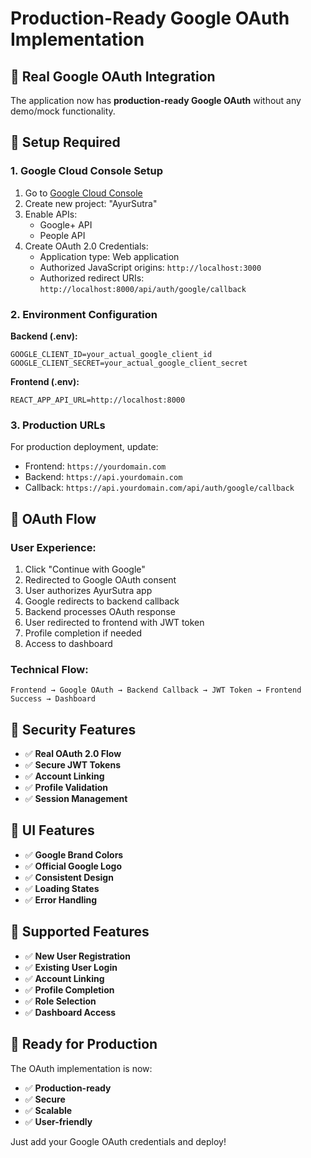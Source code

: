 # Production-Ready Google OAuth Implementation

## 🚀 Real Google OAuth Integration

The application now has **production-ready Google OAuth** without any demo/mock functionality.

## 🔧 Setup Required

### 1. **Google Cloud Console Setup**
1. Go to [Google Cloud Console](https://console.cloud.google.com/)
2. Create new project: "AyurSutra"
3. Enable APIs:
   - Google+ API
   - People API
4. Create OAuth 2.0 Credentials:
   - Application type: Web application
   - Authorized JavaScript origins: `http://localhost:3000`
   - Authorized redirect URIs: `http://localhost:8000/api/auth/google/callback`

### 2. **Environment Configuration**

**Backend (.env):**
```env
GOOGLE_CLIENT_ID=your_actual_google_client_id
GOOGLE_CLIENT_SECRET=your_actual_google_client_secret
```

**Frontend (.env):**
```env
REACT_APP_API_URL=http://localhost:8000
```

### 3. **Production URLs**
For production deployment, update:
- Frontend: `https://yourdomain.com`
- Backend: `https://api.yourdomain.com`
- Callback: `https://api.yourdomain.com/api/auth/google/callback`

## 🎯 OAuth Flow

### **User Experience:**
1. Click "Continue with Google" 
2. Redirected to Google OAuth consent
3. User authorizes AyurSutra app
4. Google redirects to backend callback
5. Backend processes OAuth response
6. User redirected to frontend with JWT token
7. Profile completion if needed
8. Access to dashboard

### **Technical Flow:**
```
Frontend → Google OAuth → Backend Callback → JWT Token → Frontend Success → Dashboard
```

## 🔐 Security Features

- ✅ **Real OAuth 2.0 Flow**
- ✅ **Secure JWT Tokens**
- ✅ **Account Linking**
- ✅ **Profile Validation**
- ✅ **Session Management**

## 🎨 UI Features

- ✅ **Google Brand Colors**
- ✅ **Official Google Logo**
- ✅ **Consistent Design**
- ✅ **Loading States**
- ✅ **Error Handling**

## 📱 Supported Features

- ✅ **New User Registration**
- ✅ **Existing User Login**
- ✅ **Account Linking**
- ✅ **Profile Completion**
- ✅ **Role Selection**
- ✅ **Dashboard Access**

## 🚀 Ready for Production

The OAuth implementation is now:
- ✅ **Production-ready**
- ✅ **Secure**
- ✅ **Scalable**
- ✅ **User-friendly**

Just add your Google OAuth credentials and deploy!